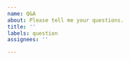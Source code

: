 ```yaml
---
name: Q&A
about: Please tell me your questions.
title: ''
labels: question
assignees: ''

---
```



